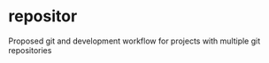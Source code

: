 repositor
=========

Proposed git and development workflow for projects with multiple git repositories
